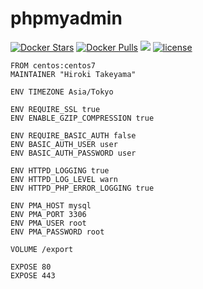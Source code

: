# phpmyadmin
[![Docker Stars](https://img.shields.io/docker/stars/takeyamajp/phpmyadmin.svg)](https://hub.docker.com/r/takeyamajp/phpmyadmin/)
[![Docker Pulls](https://img.shields.io/docker/pulls/takeyamajp/phpmyadmin.svg)](https://hub.docker.com/r/takeyamajp/phpmyadmin/)
[![](https://img.shields.io/badge/GitHub-Dockerfile-orange.svg)](https://github.com/takeyamajp/docker-phpmyadmin/blob/master/Dockerfile)
[![license](https://img.shields.io/github/license/takeyamajp/docker-phpmyadmin.svg)](https://github.com/takeyamajp/docker-phpmyadmin/blob/master/LICENSE)

    FROM centos:centos7  
    MAINTAINER "Hiroki Takeyama"
    
    ENV TIMEZONE Asia/Tokyo
    
    ENV REQUIRE_SSL true  
    ENV ENABLE_GZIP_COMPRESSION true
    
    ENV REQUIRE_BASIC_AUTH false  
    ENV BASIC_AUTH_USER user  
    ENV BASIC_AUTH_PASSWORD user
    
    ENV HTTPD_LOGGING true  
    ENV HTTPD_LOG_LEVEL warn  
    ENV HTTPD_PHP_ERROR_LOGGING true
    
    ENV PMA_HOST mysql  
    ENV PMA_PORT 3306  
    ENV PMA_USER root  
    ENV PMA_PASSWORD root
    
    VOLUME /export
    
    EXPOSE 80  
    EXPOSE 443
